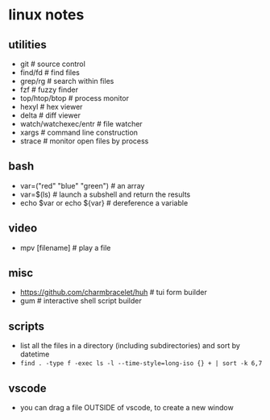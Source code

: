 # linux notes

## utilities

- git                           # source control
- find/fd                       # find files
- grep/rg                       # search within files
- fzf                           # fuzzy finder
- top/htop/btop                 # process monitor
- hexyl                         # hex viewer
- delta                         # diff viewer
- watch/watchexec/entr          # file watcher
- xargs                         # command line construction
- strace                        # monitor open files by process

## bash

- var=("red" "blue" "green")    # an array
- var=$(ls)                     # launch a subshell and return the results
- echo $var or echo ${var}      # dereference a variable

## video

- mpv [filename]                # play a file

## misc

- https://github.com/charmbracelet/huh # tui form builder
- gum                           # interactive shell script builder

## scripts

- list all the files in a directory (including subdirectories) and sort by datetime
- `find . -type f -exec ls -l --time-style=long-iso {} + | sort -k 6,7`

## vscode

- you can drag a file OUTSIDE of vscode, to create a new window

